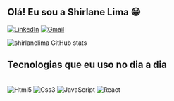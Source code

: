 ## Olá! Eu sou a Shirlane Lima 😁

[![LinkedIn](https://img.shields.io/badge/LinkedIn-0077B5?style=for-the-badge&logo=linkedin&logoColor=white)](https://www.linkedin.com/in/shirlane-lima)
[![Gmail](https://img.shields.io/badge/Gmail-D14836?style=for-the-badge&logo=gmail&logoColor=white)](lshirlane2@gmail.com)

![shirlanelima GitHub stats](https://github-readme-stats.vercel.app/api?username=shirlanelima&show_icons=true&theme=radical)

## Tecnologias que eu uso no dia a dia

<div style="display: inline_block"><br/>
<img align="center" alt="Html5" src="https://img.shields.io/badge/HTML-239120?style=for-the-badge&logo=html5&logoColor=white"/>
<img align="center" alt="Css3" src="https://img.shields.io/badge/CSS-239120?&style=for-the-badge&logo=css3&logoColor=white"/>
<img align="center" alt="JavaScript" src="https://img.shields.io/badge/JavaScript-F7DF1E?style=for-the-badge&logo=javascript&logoColor=black"/>
<img align="center" alt="React" src="https://img.shields.io/badge/React-20232A?style=for-the-badge&logo=react&logoColor=61DAFB"/> 
 


